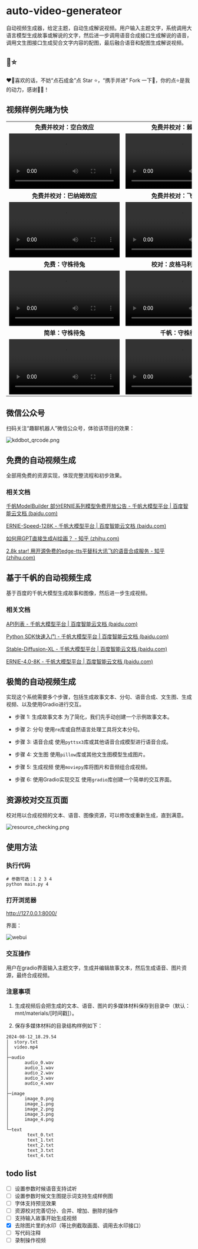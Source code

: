 # auto-video-generateor

自动视频生成器，给定主题，自动生成解说视频。用户输入主题文字，系统调用大语言模型生成故事或解说的文字，然后进一步调用语音合成接口生成解说的语音，调用文生图接口生成契合文字内容的配图，最后融合语音和配图生成解说视频。

## 🌈️⭐️

❤️️🌈喜欢的话，不妨“点石成金”点 Star ⭐️，“携手并进” Fork 一下🌳，你的点⭐️是我的动力，感谢🎉🌟！

## 视频样例先睹为快

<table class="center">
  <tr style="font-weight: bolder;text-align:center;">
        <td width="50%">免费并校对：空白效应</td>
        <td width="50%">免费并校对：棘轮效应</td>
  </tr>
  <tr>
    <td >
      <video src=https://github.com/user-attachments/assets/cbfdd5dd-2ad0-43bf-ae36-47bd18d13a21 controls preload></video>
    </td>
    <td >
      <video src=https://github.com/user-attachments/assets/b1e3ff8f-9049-4aba-adc7-707e4b16d27b controls preload></video>
    </td>
  </tr>
  <tr style="font-weight: bolder;text-align:center;">
        <td width="50%">免费并校对：巴纳姆效应</td>
        <td width="50%">免费并校对：飞轮效应</td>
  </tr>
  <tr>
    <td >
      <video src=https://github.com/user-attachments/assets/d0c55b58-bb1d-4fb5-abb8-d6fb83c80bf8 controls preload></video>
    </td>
    <td >
      <video src=https://github.com/user-attachments/assets/24103ecd-749d-4394-a3a5-8d454cfdd342 controls preload></video>
    </td>
  </tr>
  <tr style="font-weight: bolder;text-align:center;">
        <td width="50%">免费：守株待兔</td>
        <td width="50%">校对：皮格马利翁效应</td>
  </tr>
  <tr>
    <td >
      <video src=https://github.com/user-attachments/assets/84e524b9-2518-4e84-b51b-ff4e4e0cd580 controls preload></video>
    </td>
    <td >
      <video src=https://github.com/user-attachments/assets/d56734c9-759c-453f-b27f-d98ba985be1d controls preload></video>
    </td>
  </tr>
  <tr style="font-weight: bolder;text-align:center;">
        <td width="50%">简单：守株待兔</td>
        <td width="50%">千帆：守株待兔</td>
  </tr>
  <tr>
    <td >
      <video src=https://github.com/user-attachments/assets/ff72b91c-aa4d-4409-9d5d-2611fe56436e controls preload></video>
    </td>
    <td >
      <video src=https://github.com/user-attachments/assets/ab08cd7e-fa11-4b09-9258-92e859fd2974 controls preload></video>
    </td>
  </tr>
</table>

## 微信公众号

扫码关注“趣聊机器人”微信公众号，体验该项目的效果：

![kddbot_qrcode.png](static/kddbot_qrcode.png)


## 免费的自动视频生成

全部用免费的资源实现，体现完整流程和初步效果。

### 相关文档

[千帆ModelBuilder 部分ERNIE系列模型免费开放公告 - 千帆大模型平台 | 百度智能云文档 (baidu.com)](https://cloud.baidu.com/doc/WENXINWORKSHOP/s/wlwg8f1i3)

[ERNIE-Speed-128K - 千帆大模型平台 | 百度智能云文档 (baidu.com)](https://cloud.baidu.com/doc/WENXINWORKSHOP/s/6ltgkzya5)

[如何用GPT直接生成AI绘画？ - 知乎 (zhihu.com)](https://zhuanlan.zhihu.com/p/639471405)

[2.8k star! 用开源免费的edge-tts平替科大讯飞的语音合成服务 - 知乎 (zhihu.com)](https://zhuanlan.zhihu.com/p/685186002)

## 基于千帆的自动视频生成

基于百度的千帆大模型生成故事和图像，然后进一步生成视频。

### 相关文档

[API列表 - 千帆大模型平台 | 百度智能云文档 (baidu.com)](https://cloud.baidu.com/doc/WENXINWORKSHOP/s/Nlks5zkzu)

[Python SDK快速入门 - 千帆大模型平台 | 百度智能云文档 (baidu.com)](https://cloud.baidu.com/doc/WENXINWORKSHOP/s/3lmokh7n6)

[Stable-Diffusion-XL - 千帆大模型平台 | 百度智能云文档 (baidu.com)](https://cloud.baidu.com/doc/WENXINWORKSHOP/s/Klkqubb9w)

[ERNIE-4.0-8K - 千帆大模型平台 | 百度智能云文档 (baidu.com)](https://cloud.baidu.com/doc/WENXINWORKSHOP/s/clntwmv7t)

## 极简的自动视频生成

实现这个系统需要多个步骤，包括生成故事文本、分句、语音合成、文生图、生成视频、以及使用Gradio进行交互。

- 步骤 1: 生成故事文本
  为了简化，我们先手动创建一个示例故事文本。

- 步骤 2: 分句
  使用`re`库或自然语言处理工具将文本分句。

- 步骤 3: 语音合成
  使用`pyttsx3`库或其他语音合成模型进行语音合成。

- 步骤 4: 文生图
  使用`pillow`库或其他文生图模型生成图片。

- 步骤 5: 生成视频
  使用`moviepy`库将图片和音频组合成视频。

- 步骤 6: 使用Gradio实现交互
  使用`gradio`库创建一个简单的交互界面。

## 资源校对交互页面

校对用以合成视频的文本、语音、图像资源，可以修改或重新生成，直到满意。

![resource_checking.png](static/resource_checking.png)

## 使用方法

### 执行代码

```shell
# 参数可选：1 2 3 4
python main.py 4
```

### 打开浏览器

http://127.0.0.1:8000/

界面：

![webui](static/webui.jpg)

### 交互操作

用户在gradio界面输入主题文字，生成并编辑故事文本，然后生成语音、图片资源，最终合成视频。

### 注意事项

1. 生成视频后会把生成的文本、语音、图片的多媒体材料保存到目录中（默认：mnt/materials/[时间戳]）。

2. 保存多媒体材料的目录结构样例如下：

```text
2024-08-12_18.29.54
│  story.txt
│  video.mp4
│
├─audio
│      audio_0.wav
│      audio_1.wav
│      audio_2.wav
│      audio_3.wav
│      audio_4.wav
│
├─image
│      image_0.png
│      image_1.png
│      image_2.png
│      image_3.png
│      image_4.png
│
└─text
        text_0.txt
        text_1.txt
        text_2.txt
        text_3.txt
        text_4.txt
```

## todo list

- [ ] 设置参数时候语音支持试听
- [ ] 设置参数时候文生图提示词支持生成样例图
- [ ] 字体支持预览效果
- [ ] 资源校对完善切分、合并、增加、删除的操作
- [ ] 支持输入故事开始生成视频
- [x] 去除图片里的水印（等比例截取画面、调用去水印接口）
- [ ] 写代码注释
- [ ] 录制操作视频
